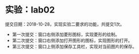 # 实验：lab02
提交日期：2018-10-28，实现实验二要求的功能，共提交1次。
+ 第一次提交：窗口右侧添加菱形图标，实现菱形的绘制。
+ 第二次提交：窗口右侧添加打开图形的图标，实现图形的打开。
+ 第三次提交：窗口上侧添加保存工具栏，实现对当前图片的保存。
